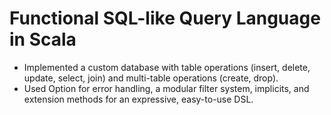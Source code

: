 # Functional SQL-like Query Language in Scala
- Implemented a custom database with table operations (insert, delete,
update, select, join) and multi-table operations (create, drop).
- Used Option for error handling, a modular filter system, implicits, and
extension methods for an expressive, easy-to-use DSL.
